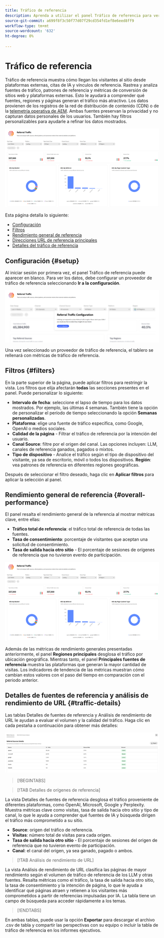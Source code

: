 ```yaml
---
title: Tráfico de referencia
description: Aprenda a utilizar el panel Tráfico de referencia para ver cómo llegan los visitantes al sitio desde plataformas externas, citas de IA y vínculos de referencia.
source-git-commit: a699f8f3c50f77d07f29cd354fd1ef8e6eed8ff9
workflow-type: tm+mt
source-wordcount: '632'
ht-degree: 0%

---
```



# Tráfico de referencia

Tráfico de referencia muestra cómo llegan los visitantes al sitio desde plataformas externas, citas de IA y vínculos de referencia. Rastrea y analiza fuentes de tráfico, patrones de referencia y métricas de conversión de sitios web y plataformas externas. Esto le ayudará a comprender qué fuentes, regiones y páginas generan el tráfico más atractivo. Los datos provienen de los registros de la red de distribución de contenido (CDN) o de la [telemetría operativa de AEM](https://experienceleague.adobe.com/en/docs/experience-manager-cloud-service/content/sites/operational-telemetry-for-aem-as-a-cloud-service). Ambas fuentes preservan la privacidad y no capturan datos personales de los usuarios. También hay filtros personalizables para ayudarle a refinar los datos mostrados.

![Página de referencia](/help/dashboards/assets/referral-traffic.png)

Esta página detalla lo siguiente:

* [Configuración](#setup)
* [Filtros](#filters)
* [Rendimiento general de referencia](#overall-performance)
* [Direcciones URL de referencia principales](#top-referrals)
* [Detalles del tráfico de referencia](#traffic-details)

## Configuración {#setup}

Al iniciar sesión por primera vez, el panel Tráfico de referencia puede aparecer en blanco. Para ver los datos, debe configurar un proveedor de tráfico de referencia seleccionando **Ir a la configuración**.

![Configuración de referencia](/help/dashboards/assets/referral-setup1.png)

<!--- 1. Select your Source (either CDN logs or AEM Operational Telemetry).
2. Enter a primary contact email.
3. Click **Request activation** to enable data ingestion. Hiding this until confirmation from PM-->

Una vez seleccionado un proveedor de tráfico de referencia, el tablero se rellenará con métricas de tráfico de referencia.

## Filtros {#filters}

En la parte superior de la página, puede aplicar filtros para restringir la vista. Los filtros que elija afectarán **todas** las secciones presentes en el panel. Puede personalizar lo siguiente:

* **Intervalo de fecha**: seleccione el lapso de tiempo para los datos mostrados. Por ejemplo, las últimas 4 semanas. También tiene la opción de personalizar el período de tiempo seleccionando la opción **Semanas personalizadas**.
* **Plataforma**: elige una fuente de tráfico específica, como Google, OpenAI o medios sociales.
* **Calidad de la página** - Filtrar el tráfico de referencia por la intención del usuario.
* **Canal Source**: filtre por el origen del canal. Las opciones incluyen: LLM, canales de referencia ganados, pagados o mixtos.
* **Tipo de dispositivo** - Analice el tráfico según el tipo de dispositivo del visitante, ya sea de escritorio, móvil o todos los dispositivos.
  **Región**: vea patrones de referencia en diferentes regiones geográficas.

Después de seleccionar el filtro deseado, haga clic en **Aplicar filtros** para aplicar la selección al panel.

## Rendimiento general de referencia {#overall-performance}

El panel resalta el rendimiento general de la referencia al mostrar métricas clave, entre ellas:

* **Tráfico total de referencia**: el tráfico total de referencia de todas las fuentes.
* **Tasa de consentimiento**: porcentaje de visitantes que aceptan una solicitud de consentimiento.
* **Tasa de salida hacia otro sitio** - El porcentaje de sesiones de orígenes de referencia que no tuvieron evento de participación.

![Página de referencia](/help/dashboards/assets/referral-traffic.png)

Además de las métricas de rendimiento generales presentadas anteriormente, el panel **Regiones principales** desglosa el tráfico por ubicación geográfica. Mientras tanto, el panel **Principales fuentes de referencia** muestra las plataformas que generan la mayor cantidad de visitas. Los indicadores de tendencia de las métricas muestran cómo cambian estos valores con el paso del tiempo en comparación con el periodo anterior.

<!--## Top Referral URLs {#top-referrals}

The Top Referral URLs list surfaces your site’s most visited pages from referrals.

![Top Referral URLs](/help/dashboards/assets/top-url.png)-->

## Detalles de fuentes de referencia y análisis de rendimiento de URL {#traffic-details}

Las tablas Detalles de fuentes de referencia y Análisis de rendimiento de URL le ayudan a evaluar el volumen y la calidad del tráfico. Haga clic en cada pestaña a continuación para obtener más detalles:

![Detalles de tráfico de referencia](/help/dashboards/assets/traffic-details.png)

>[!BEGINTABS]

>[!TAB Detalles de orígenes de referencia]

La vista Detalles de fuentes de referencia desglosa el tráfico proveniente de diferentes plataformas, como OpenAI, Microsoft, Google y Perplexity. Muestra métricas clave como visitas, tasa de salida hacia otro sitio y tipo de canal, lo que le ayuda a comprender qué fuentes de IA y búsqueda dirigen el tráfico más comprometido a su sitio.

* **Source**: origen del tráfico de referencia.
* **Visitas**: número total de visitas para cada origen.
* **Tasa de salida hacia otro sitio** - El porcentaje de sesiones del origen de referencia que no tuvieron evento de participación.
* **Canal**: el canal del origen, ya sea ganado, pagado o ambos.

>[!TAB Análisis de rendimiento de URL]

La vista Análisis de rendimiento de URL clasifica las páginas de mayor rendimiento según el volumen de tráfico de referencia de los LLM y otras fuentes. Resalta métricas como el tráfico, la tasa de salida hacia otro sitio, la tasa de consentimiento y la intención de página, lo que le ayuda a identificar qué páginas atraen y retienen a los visitantes más comprometidos a partir de referencias impulsadas por IA. La tabla tiene un campo de búsqueda para acceder rápidamente a los temas.

>[!ENDTABS]

En ambas tablas, puede usar la opción **Exportar** para descargar el archivo .csv de tabla y compartir las perspectivas con su equipo o incluir la tabla de tráfico de referencia en los informes ejecutivos.
